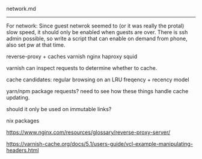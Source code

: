network.md

------------------------------------------------------------------------------

For network:
Since guest netwrok seemed to (or it was really the protal) slow speed, it should only be enabled when guests are over.  There is ssh admin possible, so write a script that can enable on demand from phone, also set pw at that time.



reverse-proxy + caches
varnish
nginx
haproxy
squid

varnish can inspect requests to determine whether to cache.  

cache candidates:
regular browsing on an LRU
freqency + recency model

yarn/npm package requests?
need to see how these things handle cache updating.

should it only be used on immutable links?

nix packages

https://www.nginx.com/resources/glossary/reverse-proxy-server/

https://varnish-cache.org/docs/5.1/users-guide/vcl-example-manipulating-headers.html